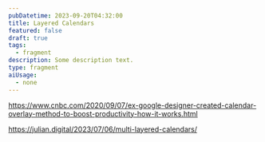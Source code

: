```yaml
---
pubDatetime: 2023-09-20T04:32:00
title: Layered Calendars
featured: false
draft: true
tags:
  - fragment
description: Some description text.
type: fragment
aiUsage:
  - none
---
```


https://www.cnbc.com/2020/09/07/ex-google-designer-created-calendar-overlay-method-to-boost-productivity-how-it-works.html

https://julian.digital/2023/07/06/multi-layered-calendars/
